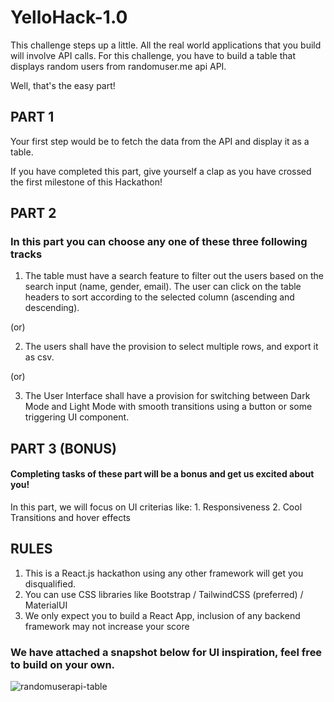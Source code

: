 # YelloHack-1.0


This challenge steps up a little. All the real world applications that you build will involve API calls. For this challenge, you have to build a table that displays random users from randomuser.me api API.

Well, that's the easy part! 


## PART 1

Your first step would be to fetch the data from the API and display it as a table.

If you have completed this part, give yourself a clap as you have crossed the first milestone of this Hackathon!

## PART 2

### In this part you can choose <b>any one</b> of these three following tracks


1. The table must have a search feature to filter out the users based on the search input (name, gender, email). The user can click on the table headers to sort according to the selected column (ascending and descending).

  (or)

2. The users shall have the provision to select multiple rows, and export it as csv.

  (or)

3. The User Interface shall have a provision for switching between Dark Mode and Light Mode with smooth transitions using a button or some triggering UI component.


## PART 3 (BONUS)

#### Completing tasks of these part will be a bonus and get us excited about you!

In this part, we will focus on UI criterias like:
      1. Responsiveness 
      2. Cool Transitions and hover effects


## RULES

1. This is a React.js hackathon using any other framework will get you disqualified.
2. You can use CSS libraries like Bootstrap / TailwindCSS (preferred) / MaterialUI
3. We only expect you to build a React App, inclusion of any backend framework may not increase your score


### We have attached a snapshot below for UI inspiration, feel free to build on your own.


![randomuserapi-table](https://user-images.githubusercontent.com/65271698/157816814-8a54d48c-f9f1-4c96-b1d0-a2a0e38bde94.jpg)
